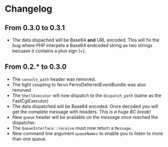 # Changelog

## From 0.3.0 to 0.3.1

* The data dispached will be Base64 **and** URL encoded. This will fix the bug where PHP interpets a Base64 endcoded string as two strings becuase it contains a plus sign (+). 

## From 0.2.* to 0.3.0

* The `console_path` header was removed.
* The tight coupling to fervo FervoDeferredEventBundle was also removed
* The `ShellExecutor` will now dispatch to the `dispatch_path` (same as the FastCgiExecutor)
* The data dispatched will be Base64 encoded. Once decoded you will get the complete message with headers. *This is a huge BC break!*
* New `queue` header will be available on the message once reached the dispatcher.
* The `QueueInterface::receive` must now return a `Message`.
* New command line argument `queueNames` to enable you to listen to more than one queue.
